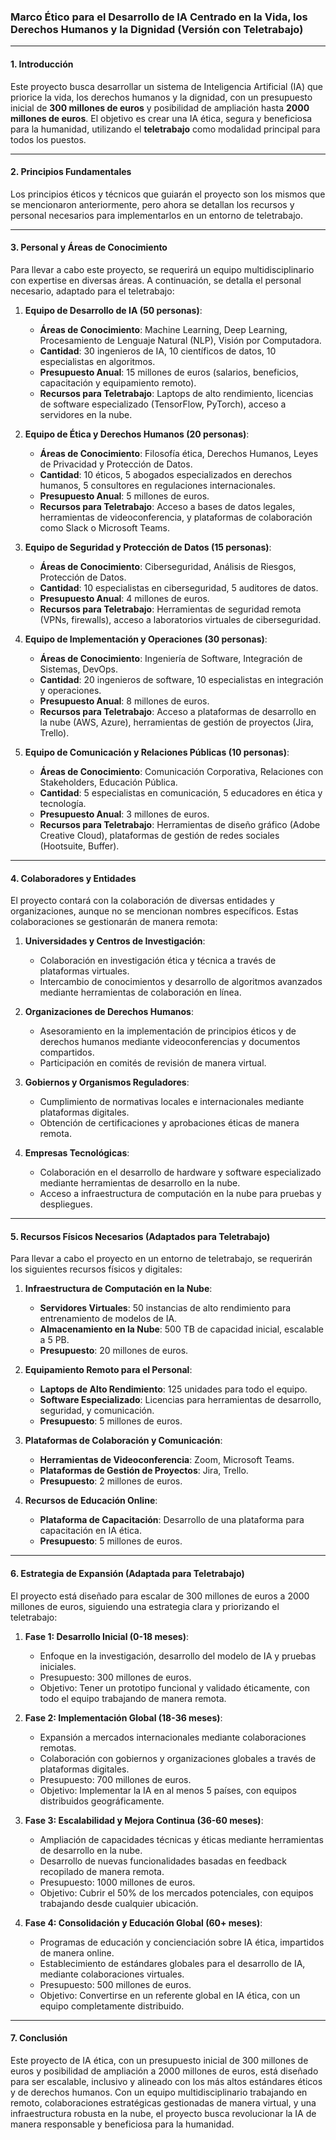 ### **Marco Ético para el Desarrollo de IA Centrado en la Vida, los Derechos Humanos y la Dignidad (Versión con Teletrabajo)**

---

#### **1. Introducción**
Este proyecto busca desarrollar un sistema de Inteligencia Artificial (IA) que priorice la vida, los derechos humanos y la dignidad, con un presupuesto inicial de **300 millones de euros** y posibilidad de ampliación hasta **2000 millones de euros**. El objetivo es crear una IA ética, segura y beneficiosa para la humanidad, utilizando el **teletrabajo** como modalidad principal para todos los puestos.

---

#### **2. Principios Fundamentales**
Los principios éticos y técnicos que guiarán el proyecto son los mismos que se mencionaron anteriormente, pero ahora se detallan los recursos y personal necesarios para implementarlos en un entorno de teletrabajo.

---

#### **3. Personal y Áreas de Conocimiento**
Para llevar a cabo este proyecto, se requerirá un equipo multidisciplinario con expertise en diversas áreas. A continuación, se detalla el personal necesario, adaptado para el teletrabajo:

1. **Equipo de Desarrollo de IA (50 personas)**:
   - **Áreas de Conocimiento**: Machine Learning, Deep Learning, Procesamiento de Lenguaje Natural (NLP), Visión por Computadora.
   - **Cantidad**: 30 ingenieros de IA, 10 científicos de datos, 10 especialistas en algoritmos.
   - **Presupuesto Anual**: 15 millones de euros (salarios, beneficios, capacitación y equipamiento remoto).
   - **Recursos para Teletrabajo**: Laptops de alto rendimiento, licencias de software especializado (TensorFlow, PyTorch), acceso a servidores en la nube.

2. **Equipo de Ética y Derechos Humanos (20 personas)**:
   - **Áreas de Conocimiento**: Filosofía ética, Derechos Humanos, Leyes de Privacidad y Protección de Datos.
   - **Cantidad**: 10 éticos, 5 abogados especializados en derechos humanos, 5 consultores en regulaciones internacionales.
   - **Presupuesto Anual**: 5 millones de euros.
   - **Recursos para Teletrabajo**: Acceso a bases de datos legales, herramientas de videoconferencia, y plataformas de colaboración como Slack o Microsoft Teams.

3. **Equipo de Seguridad y Protección de Datos (15 personas)**:
   - **Áreas de Conocimiento**: Ciberseguridad, Análisis de Riesgos, Protección de Datos.
   - **Cantidad**: 10 especialistas en ciberseguridad, 5 auditores de datos.
   - **Presupuesto Anual**: 4 millones de euros.
   - **Recursos para Teletrabajo**: Herramientas de seguridad remota (VPNs, firewalls), acceso a laboratorios virtuales de ciberseguridad.

4. **Equipo de Implementación y Operaciones (30 personas)**:
   - **Áreas de Conocimiento**: Ingeniería de Software, Integración de Sistemas, DevOps.
   - **Cantidad**: 20 ingenieros de software, 10 especialistas en integración y operaciones.
   - **Presupuesto Anual**: 8 millones de euros.
   - **Recursos para Teletrabajo**: Acceso a plataformas de desarrollo en la nube (AWS, Azure), herramientas de gestión de proyectos (Jira, Trello).

5. **Equipo de Comunicación y Relaciones Públicas (10 personas)**:
   - **Áreas de Conocimiento**: Comunicación Corporativa, Relaciones con Stakeholders, Educación Pública.
   - **Cantidad**: 5 especialistas en comunicación, 5 educadores en ética y tecnología.
   - **Presupuesto Anual**: 3 millones de euros.
   - **Recursos para Teletrabajo**: Herramientas de diseño gráfico (Adobe Creative Cloud), plataformas de gestión de redes sociales (Hootsuite, Buffer).

---

#### **4. Colaboradores y Entidades**
El proyecto contará con la colaboración de diversas entidades y organizaciones, aunque no se mencionan nombres específicos. Estas colaboraciones se gestionarán de manera remota:

1. **Universidades y Centros de Investigación**:
   - Colaboración en investigación ética y técnica a través de plataformas virtuales.
   - Intercambio de conocimientos y desarrollo de algoritmos avanzados mediante herramientas de colaboración en línea.

2. **Organizaciones de Derechos Humanos**:
   - Asesoramiento en la implementación de principios éticos y de derechos humanos mediante videoconferencias y documentos compartidos.
   - Participación en comités de revisión de manera virtual.

3. **Gobiernos y Organismos Reguladores**:
   - Cumplimiento de normativas locales e internacionales mediante plataformas digitales.
   - Obtención de certificaciones y aprobaciones éticas de manera remota.

4. **Empresas Tecnológicas**:
   - Colaboración en el desarrollo de hardware y software especializado mediante herramientas de desarrollo en la nube.
   - Acceso a infraestructura de computación en la nube para pruebas y despliegues.

---

#### **5. Recursos Físicos Necesarios (Adaptados para Teletrabajo)**
Para llevar a cabo el proyecto en un entorno de teletrabajo, se requerirán los siguientes recursos físicos y digitales:

1. **Infraestructura de Computación en la Nube**:
   - **Servidores Virtuales**: 50 instancias de alto rendimiento para entrenamiento de modelos de IA.
   - **Almacenamiento en la Nube**: 500 TB de capacidad inicial, escalable a 5 PB.
   - **Presupuesto**: 20 millones de euros.

2. **Equipamiento Remoto para el Personal**:
   - **Laptops de Alto Rendimiento**: 125 unidades para todo el equipo.
   - **Software Especializado**: Licencias para herramientas de desarrollo, seguridad, y comunicación.
   - **Presupuesto**: 5 millones de euros.

3. **Plataformas de Colaboración y Comunicación**:
   - **Herramientas de Videoconferencia**: Zoom, Microsoft Teams.
   - **Plataformas de Gestión de Proyectos**: Jira, Trello.
   - **Presupuesto**: 2 millones de euros.

4. **Recursos de Educación Online**:
   - **Plataforma de Capacitación**: Desarrollo de una plataforma para capacitación en IA ética.
   - **Presupuesto**: 5 millones de euros.

---

#### **6. Estrategia de Expansión (Adaptada para Teletrabajo)**
El proyecto está diseñado para escalar de 300 millones de euros a 2000 millones de euros, siguiendo una estrategia clara y priorizando el teletrabajo:

1. **Fase 1: Desarrollo Inicial (0-18 meses)**:
   - Enfoque en la investigación, desarrollo del modelo de IA y pruebas iniciales.
   - Presupuesto: 300 millones de euros.
   - Objetivo: Tener un prototipo funcional y validado éticamente, con todo el equipo trabajando de manera remota.

2. **Fase 2: Implementación Global (18-36 meses)**:
   - Expansión a mercados internacionales mediante colaboraciones remotas.
   - Colaboración con gobiernos y organizaciones globales a través de plataformas digitales.
   - Presupuesto: 700 millones de euros.
   - Objetivo: Implementar la IA en al menos 5 países, con equipos distribuidos geográficamente.

3. **Fase 3: Escalabilidad y Mejora Continua (36-60 meses)**:
   - Ampliación de capacidades técnicas y éticas mediante herramientas de desarrollo en la nube.
   - Desarrollo de nuevas funcionalidades basadas en feedback recopilado de manera remota.
   - Presupuesto: 1000 millones de euros.
   - Objetivo: Cubrir el 50% de los mercados potenciales, con equipos trabajando desde cualquier ubicación.

4. **Fase 4: Consolidación y Educación Global (60+ meses)**:
   - Programas de educación y concienciación sobre IA ética, impartidos de manera online.
   - Establecimiento de estándares globales para el desarrollo de IA, mediante colaboraciones virtuales.
   - Presupuesto: 500 millones de euros.
   - Objetivo: Convertirse en un referente global en IA ética, con un equipo completamente distribuido.

---

#### **7. Conclusión**
Este proyecto de IA ética, con un presupuesto inicial de 300 millones de euros y posibilidad de ampliación a 2000 millones de euros, está diseñado para ser escalable, inclusivo y alineado con los más altos estándares éticos y de derechos humanos. Con un equipo multidisciplinario trabajando en remoto, colaboraciones estratégicas gestionadas de manera virtual, y una infraestructura robusta en la nube, el proyecto busca revolucionar la IA de manera responsable y beneficiosa para la humanidad.
